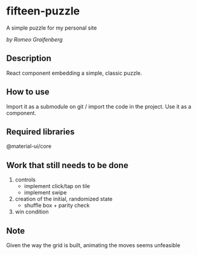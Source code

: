 # fifteen-puzzle
A simple puzzle for my personal site

_by Romeo Graifenberg_

## Description
React component embedding a simple, classic puzzle.

## How to use
Import it as a submodule on git / import the code in the project.
Use it as a component.

## Required libraries
@material-ui/core

## Work that still needs to be done
1. controls
    - implement click/tap on tile
    - implement swipe
2. creation of the initial, randomized state
    - shuffle box + parity check
3. win condition

## Note
Given the way the grid is built, animating the moves seems unfeasible